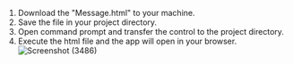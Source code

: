 1. Download the "Message.html" to your machine.
2. Save the file in your project directory.
3. Open command prompt and transfer the control to the project directory.
4. Execute the html file and the app will open in your browser.
![Screenshot (3486)](https://github.com/user-attachments/assets/57452f44-a899-4fa2-bd60-ba1d2d5775fc)
